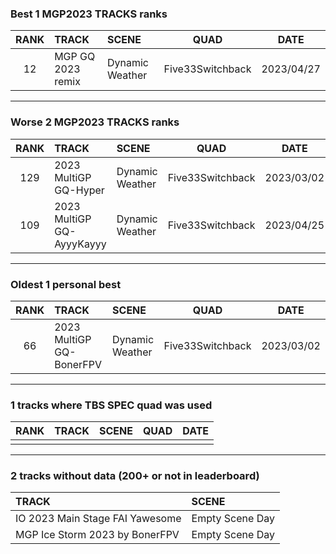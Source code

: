 ### Best 1 MGP2023 TRACKS ranks
|RANK|TRACK|SCENE|QUAD|DATE|
|:---:|:---|:---|:---:|:---:|
|12|MGP GQ 2023 remix|Dynamic Weather|Five33Switchback|2023/04/27|
---
### Worse 2 MGP2023 TRACKS ranks
|RANK|TRACK|SCENE|QUAD|DATE|
|:---:|:---|:---|:---:|:---:|
|129|2023 MultiGP GQ-Hyper|Dynamic Weather|Five33Switchback|2023/03/02|
|109|2023 MultiGP GQ-AyyyKayyy|Dynamic Weather|Five33Switchback|2023/04/25|
---
### Oldest 1 personal best
|RANK|TRACK|SCENE|QUAD|DATE|
|:---:|:---|:---|:---:|:---:|
|66|2023 MultiGP GQ-BonerFPV|Dynamic Weather|Five33Switchback|2023/03/02|
---
### 1 tracks where TBS SPEC quad was used
|RANK|TRACK|SCENE|QUAD|DATE|
|:---:|:---|:---|:---:|:---:|
||||||
---
### 2 tracks without data (200+ or not in leaderboard)
|TRACK|SCENE|
|:---|:---|
|IO 2023 Main Stage FAI Yawesome|Empty Scene Day|
|MGP Ice Storm 2023 by BonerFPV|Empty Scene Day|

